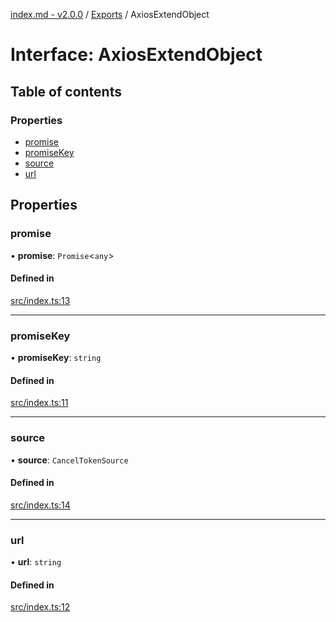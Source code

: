 [index.md - v2.0.0](../README.md) / [Exports](../modules.md) / AxiosExtendObject

# Interface: AxiosExtendObject

## Table of contents

### Properties

-   [promise](AxiosExtendObject.md#promise)
-   [promiseKey](AxiosExtendObject.md#promisekey)
-   [source](AxiosExtendObject.md#source)
-   [url](AxiosExtendObject.md#url)

## Properties

### promise

• **promise**: `Promise`<`any`\>

#### Defined in

[src/index.ts:13](https://github.com/saqqdy/axios-ex/blob/5e23005/src/index.ts#L13)

---

### promiseKey

• **promiseKey**: `string`

#### Defined in

[src/index.ts:11](https://github.com/saqqdy/axios-ex/blob/5e23005/src/index.ts#L11)

---

### source

• **source**: `CancelTokenSource`

#### Defined in

[src/index.ts:14](https://github.com/saqqdy/axios-ex/blob/5e23005/src/index.ts#L14)

---

### url

• **url**: `string`

#### Defined in

[src/index.ts:12](https://github.com/saqqdy/axios-ex/blob/5e23005/src/index.ts#L12)
